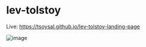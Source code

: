 # lev-tolstoy

Live: https://tsoysal.github.io/lev-tolstoy-landing-page

![image](https://github.com/tsoysal/lev-tolstoy/assets/137247868/2787a824-c078-43b7-96f5-c89537fbfc4d)
